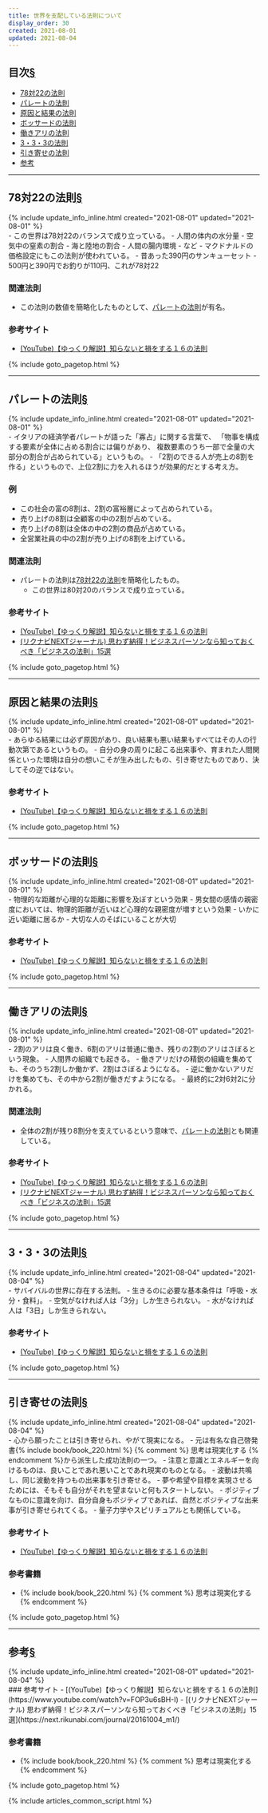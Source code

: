 ```yaml
---
title: 世界を支配している法則について
display_order: 30
created: 2021-08-01
updated: 2021-08-04
---
```


## <a name="index">目次</a><a class="heading-anchor-permalink" href="#目次">§</a>

<ul id="index_ul">
<li><a href="#78対22の法則">78対22の法則</a></li>
<li><a href="#パレートの法則">パレートの法則</a></li>
<li><a href="#原因と結果の法則">原因と結果の法則</a></li>
<li><a href="#ボッサードの法則">ボッサードの法則</a></li>
<li><a href="#働きアリの法則">働きアリの法則</a></li>
<li><a href="#3・3・3の法則">3・3・3の法則</a></li>
<li><a href="#引き寄せの法則">引き寄せの法則</a></li>
<li><a href="#reference">参考</a></li>
</ul>

* * *
## <a name="78対22の法則">78対22の法則</a><a class="heading-anchor-permalink" href="#78対22の法則">§</a>
<div class="chapter-updated">{% include update_info_inline.html created="2021-08-01" updated="2021-08-01" %}</div>
- この世界は78対22のバランスで成り立っている。
  - 人間の体内の水分量
  - 空気中の窒素の割合
  - 海と陸地の割合
  - 人間の腸内環境
  - など
- マクドナルドの価格設定にもこの法則が使われている。
  - 昔あった390円のサンキューセット
  - 500円と390円でお釣りが110円、これが78対22

### 関連法則
- この法則の数値を簡略化したものとして、[パレートの法則](#パレートの法則)が有名。

### 参考サイト
- [(YouTube)【ゆっくり解説】知らないと損をする１６の法則](https://www.youtube.com/watch?v=FOP3u6sBH-I)

{% include goto_pagetop.html %}

* * *
## <a name="パレートの法則">パレートの法則</a><a class="heading-anchor-permalink" href="#パレートの法則">§</a>
<div class="chapter-updated">{% include update_info_inline.html created="2021-08-01" updated="2021-08-01" %}</div>
- イタリアの経済学者パレートが語った「寡占」に関する言葉で、  
「物事を構成する要素が全体に占める割合には偏りがあり、  
複数要素のうち一部で全量の大部分の割合が占められている」というもの。
- 「2割のできる人が売上の8割を作る」というもので、上位2割に力を入れるほうが効果的だとする考え方。

### 例
- この社会の富の8割は、2割の富裕層によって占められている。
- 売り上げの8割は全顧客の中の2割が占めている。
- 売り上げの8割は全体の中の2割の商品が占めている。
- 全営業社員の中の2割が売り上げの8割を上げている。

### 関連法則
- パレートの法則は[78対22の法則](#78対22の法則)を簡略化したもの。
  - この世界は80対20のバランスで成り立っている。

### 参考サイト
- [(YouTube)【ゆっくり解説】知らないと損をする１６の法則](https://www.youtube.com/watch?v=FOP3u6sBH-I)
- [(リクナビNEXTジャーナル) 思わず納得！ビジネスパーソンなら知っておくべき「ビジネスの法則」15選](https://next.rikunabi.com/journal/20161004_m1/)

{% include goto_pagetop.html %}

* * *
## <a name="原因と結果の法則">原因と結果の法則</a><a class="heading-anchor-permalink" href="#原因と結果の法則">§</a>
<div class="chapter-updated">{% include update_info_inline.html created="2021-08-01" updated="2021-08-01" %}</div>
- あらゆる結果には必ず原因があり、良い結果も悪い結果もすべてはその人の行動次第であるというもの。
- 自分の身の周りに起こる出来事や、育まれた人間関係といった環境は自分の想いこそが生み出したもの、引き寄せたものであり、決してその逆ではない。

### 参考サイト
- [(YouTube)【ゆっくり解説】知らないと損をする１６の法則](https://www.youtube.com/watch?v=FOP3u6sBH-I)

{% include goto_pagetop.html %}

* * *
## <a name="ボッサードの法則">ボッサードの法則</a><a class="heading-anchor-permalink" href="#ボッサードの法則">§</a>
<div class="chapter-updated">{% include update_info_inline.html created="2021-08-01" updated="2021-08-01" %}</div>
- 物理的な距離が心理的な距離に影響を及ぼすという効果
- 男女間の感情の親密度においては、物理的距離が近いほど心理的な親密度が増すという効果
- いかに近い距離に居るか
- 大切な人のそばにいることが大切

### 参考サイト
- [(YouTube)【ゆっくり解説】知らないと損をする１６の法則](https://www.youtube.com/watch?v=FOP3u6sBH-I)

{% include goto_pagetop.html %}

* * *
## <a name="働きアリの法則">働きアリの法則</a><a class="heading-anchor-permalink" href="#働きアリの法則">§</a>
<div class="chapter-updated">{% include update_info_inline.html created="2021-08-01" updated="2021-08-01" %}</div>
- 2割のアリは良く働き、6割のアリは普通に働き、残りの2割のアリはさぼるという現象。
- 人間界の組織でも起きる。
- 働きアリだけの精鋭の組織を集めても、そのうち2割しか働かず、2割はさぼるようになる。
- 逆に働かないアリだけを集めても、その中から2割が働きだすようになる。
- 最終的に2対6対2に分かれる。

### 関連法則
- 全体の2割が残り8割分を支えているという意味で、[パレートの法則](#パレートの法則)とも関連している。

### 参考サイト
- [(YouTube)【ゆっくり解説】知らないと損をする１６の法則](https://www.youtube.com/watch?v=FOP3u6sBH-I)
- [(リクナビNEXTジャーナル) 思わず納得！ビジネスパーソンなら知っておくべき「ビジネスの法則」15選](https://next.rikunabi.com/journal/20161004_m1/)

{% include goto_pagetop.html %}

* * *
## <a name="3・3・3の法則">3・3・3の法則</a><a class="heading-anchor-permalink" href="#3・3・3の法則">§</a>
<div class="chapter-updated">{% include update_info_inline.html created="2021-08-04" updated="2021-08-04" %}</div>
- サバイバルの世界に存在する法則。
- 生きるのに必要な基本条件は「呼吸・水分・食料」。
  - 空気がなければ人は「3分」しか生きられない。
  - 水がなければ人は「3日」しか生きられない。

### 参考サイト
- [(YouTube)【ゆっくり解説】知らないと損をする１６の法則](https://www.youtube.com/watch?v=FOP3u6sBH-I)

{% include goto_pagetop.html %}

* * *
## <a name="引き寄せの法則">引き寄せの法則</a><a class="heading-anchor-permalink" href="#引き寄せの法則">§</a>
<div class="chapter-updated">{% include update_info_inline.html created="2021-08-04" updated="2021-08-04" %}</div>
- 心から願ったことは引き寄せられ、やがて現実になる。
- 元は有名な自己啓発書{% include book/book_220.html %} {% comment %} 思考は現実化する {% endcomment %}から派生した成功法則の一つ。
- 注意と意識とエネルギーを向けるものは、良いことであれ悪いことであれ現実のものとなる。
- 波動は共鳴し、同じ波動を持つもの出来事を引き寄せる。
- 夢や希望や目標を実現させるためには、そもそも自分がそれを望まないと何もスタートしない。
- ポジティブなものに意識を向け、自分自身もポジティブであれば、自然とポジティブな出来事が引き寄せられてくる。
- 量子力学やスピリチュアルとも関係している。

### 参考サイト
- [(YouTube)【ゆっくり解説】知らないと損をする１６の法則](https://www.youtube.com/watch?v=FOP3u6sBH-I)

### 参考書籍
- {% include book/book_220.html %} {% comment %} 思考は現実化する {% endcomment %}

{% include goto_pagetop.html %}

* * *
## <a name="reference">参考</a><a class="heading-anchor-permalink" href="#reference">§</a>
<div class="chapter-updated">{% include update_info_inline.html created="2021-08-01" updated="2021-08-04" %}</div>
### 参考サイト
- [(YouTube)【ゆっくり解説】知らないと損をする１６の法則](https://www.youtube.com/watch?v=FOP3u6sBH-I)
- [(リクナビNEXTジャーナル) 思わず納得！ビジネスパーソンなら知っておくべき「ビジネスの法則」15選](https://next.rikunabi.com/journal/20161004_m1/)

### 参考書籍
- {% include book/book_220.html %} {% comment %} 思考は現実化する {% endcomment %}

{% include goto_pagetop.html %}

{% include articles_common_script.html %}
